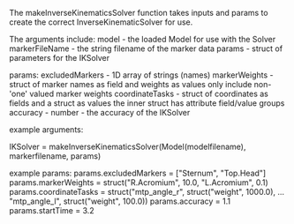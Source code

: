 The makeInverseKinematicsSolver function takes inputs and params to create the
correct InverseKinematicSolver for use.

The arguments include:
model - the loaded Model for use with the Solver
markerFileName - the string filename of the marker data
params - struct of parameters for the IKSolver

params:
	excludedMarkers - 1D array of strings (names)
	markerWeights - struct of marker names as field and weights as values
					only include non-'one' valued marker weights
	coordinateTasks - struct of coordinates as fields and a struct as values
					  the inner struct has attribute field/value groups
	accuracy - number - the accuracy of the IKSolver 
	
example arguments:

IKSolver = makeInverseKinematicsSolver(Model(modelfilename), markerfilename, params)
	
example params:
	params.excludedMarkers = ["Sternum", "Top.Head"]
	params.markerWeights = struct("R.Acromium", 10.0, "L.Acromium", 0.1)
	params.coordinateTasks = struct("mtp_angle_r", struct("weight", 1000.0), ...
									"mtp_angle_l", struct("weight", 100.0))
	params.accuracy = 1.1
	params.startTime = 3.2
